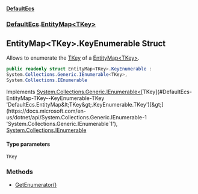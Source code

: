 #### [DefaultEcs](./index.md 'index')
### [DefaultEcs](./DefaultEcs.md 'DefaultEcs').[EntityMap&lt;TKey&gt;](./DefaultEcs-EntityMap-TKey-.md 'DefaultEcs.EntityMap&lt;TKey&gt;')
## EntityMap&lt;TKey&gt;.KeyEnumerable Struct
Allows to enumerate the [TKey](#DefaultEcs-EntityMap-TKey--KeyEnumerable-TKey 'DefaultEcs.EntityMap&lt;TKey&gt;.KeyEnumerable.TKey') of a [EntityMap&lt;TKey&gt;](./DefaultEcs-EntityMap-TKey-.md 'DefaultEcs.EntityMap&lt;TKey&gt;').  
```csharp
public readonly struct EntityMap<TKey>.KeyEnumerable :
System.Collections.Generic.IEnumerable<TKey>,
System.Collections.IEnumerable
```
Implements [System.Collections.Generic.IEnumerable&lt;](https://docs.microsoft.com/en-us/dotnet/api/System.Collections.Generic.IEnumerable-1 'System.Collections.Generic.IEnumerable`1')[TKey](#DefaultEcs-EntityMap-TKey--KeyEnumerable-TKey 'DefaultEcs.EntityMap&lt;TKey&gt;.KeyEnumerable.TKey')[&gt;](https://docs.microsoft.com/en-us/dotnet/api/System.Collections.Generic.IEnumerable-1 'System.Collections.Generic.IEnumerable`1'), [System.Collections.IEnumerable](https://docs.microsoft.com/en-us/dotnet/api/System.Collections.IEnumerable 'System.Collections.IEnumerable')  
#### Type parameters
<a name='DefaultEcs-EntityMap-TKey--KeyEnumerable-TKey'></a>
`TKey`  
  
### Methods
- [GetEnumerator()](./DefaultEcs-EntityMap-TKey--KeyEnumerable-GetEnumerator().md 'DefaultEcs.EntityMap&lt;TKey&gt;.KeyEnumerable.GetEnumerator()')
